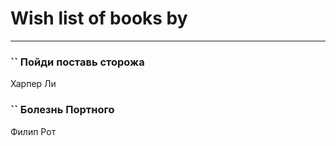 # Wish list of books by [](https://plus.google.com/u/0/105380613688026864443/)
---

### `` Пойди поставь сторожа
Харпер Ли

### `` Болезнь Портного
Филип Рот

